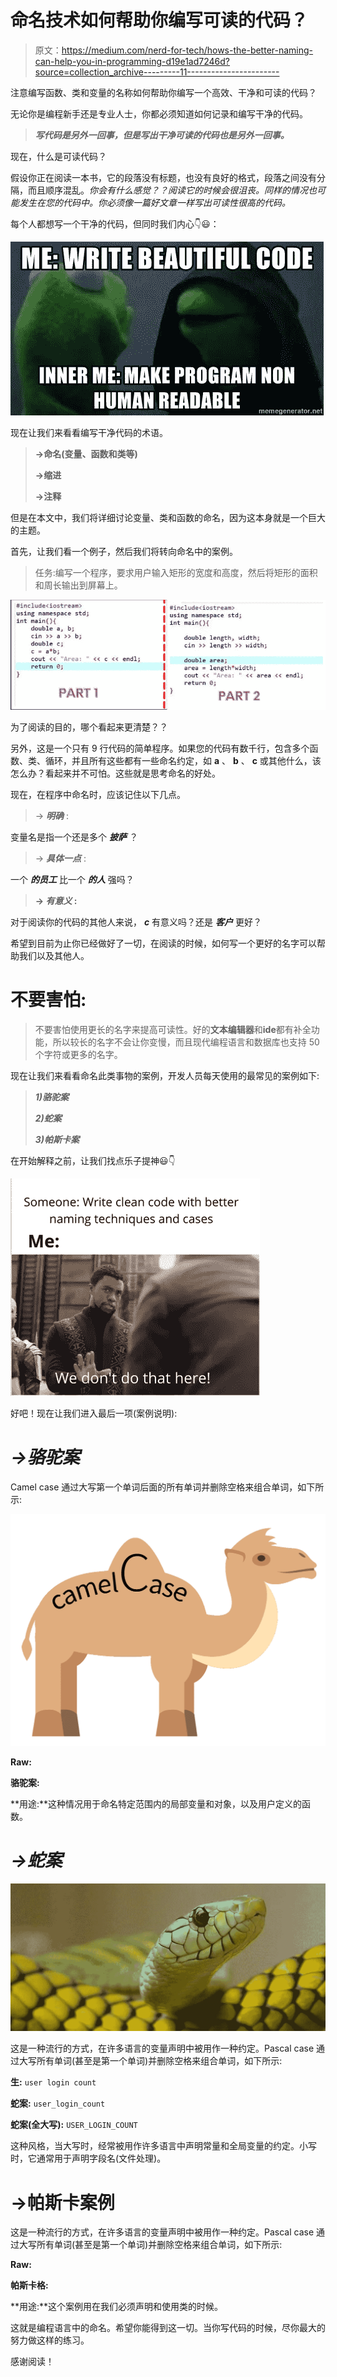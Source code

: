 # 命名技术如何帮助你编写可读的代码？

> 原文：<https://medium.com/nerd-for-tech/hows-the-better-naming-can-help-you-in-programming-d19e1ad7246d?source=collection_archive---------11----------------------->

注意编写函数、类和变量的名称如何帮助你编写一个高效、干净和可读的代码？

无论你是编程新手还是专业人士，你都必须知道如何记录和编写干净的代码。

> ***写代码是另外一回事，但是写出干净可读的代码也是另外一回事。***

现在，什么是可读代码？

假设你正在阅读一本书，它的段落没有标题，也没有良好的格式，段落之间没有分隔，而且顺序混乱。*你会有什么感觉？？阅读它的时候会很沮丧。同样的情况也可能发生在您的代码中。你必须像一篇好文章一样写出可读性很高的代码。*

每个人都想写一个干净的代码，但同时我们内心👇😃：

![](img/9ba2a6c1e96a0f409749e88f3d85a6c7.png)

现在让我们来看看编写干净代码的术语。

> **→命名(变量、函数和类等)**
> 
> **→缩进**
> 
> **→注释**

但是在本文中，我们将详细讨论变量、类和函数的命名，因为这本身就是一个巨大的主题。

首先，让我们看一个例子，然后我们将转向命名中的案例。

> 任务:编写一个程序，要求用户输入矩形的宽度和高度，然后将矩形的面积和周长输出到屏幕上。

![](img/28a2823fa07023af56449bcb560d2df0.png)

为了阅读的目的，哪个看起来更清楚？？

另外，这是一个只有 9 行代码的简单程序。如果您的代码有数千行，包含多个函数、类、循环，并且所有这些都有一些命名约定，如 **a** 、 **b** 、 **c** 或其他什么，该怎么办？看起来并不可怕。这些就是思考命名的好处。

现在，在程序中命名时，应该记住以下几点。

> → ***明确*** :

变量名是指一个还是多个 ***披萨*** ？

> → ***具体一点*** :

一个 ***的员工*** 比一个 ***的人*** 强吗？

> **→ *有意义* :**

对于阅读你的代码的其他人来说， ***c*** 有意义吗？还是 ***客户*** 更好？

希望到目前为止你已经做好了一切，在阅读的时候，如何写一个更好的名字可以帮助我们以及其他人。

# **不要害怕:**

> 不要害怕使用更长的名字来提高可读性。好的**文本编辑器**和**ide**都有补全功能，所以较长的名字不会让你变慢，而且现代编程语言和数据库也支持 50 个字符或更多的名字。

现在让我们来看看命名此类事物的案例，开发人员每天使用的最常见的案例如下:

> ***1)骆驼案***
> 
> ***2)蛇案***
> 
> ***3)帕斯卡案***

在开始解释之前，让我们找点乐子提神😃👇

![](img/fd57f1bc31a47a4a48c1dadf5e9aa2d8.png)

好吧！现在让我们进入最后一项(案例说明):

# ***→骆驼案***

Camel case 通过大写第一个单词后面的所有单词并删除空格来组合单词，如下所示:

![](img/b8e7e9d6ac3bc17064893759cb9d8b77.png)

**Raw:**

**骆驼案:**

**用途:**这种情况用于命名特定范围内的局部变量和对象，以及用户定义的函数。

# ***→蛇案***

![](img/451fb0efa4ddc533a79d3eb20a11ca9d.png)

这是一种流行的方式，在许多语言的变量声明中被用作一种约定。Pascal case 通过大写所有单词(甚至是第一个单词)并删除空格来组合单词，如下所示:

**生:** `user login count`

**蛇案:** `user_login_count`

**蛇案(全大写):** `USER_LOGIN_COUNT`

这种风格，当大写时，经常被用作许多语言中声明常量和全局变量的约定。小写时，它通常用于声明字段名(文件处理)。

# →帕斯卡案例

这是一种流行的方式，在许多语言的变量声明中被用作一种约定。Pascal case 通过大写所有单词(甚至是第一个单词)并删除空格来组合单词，如下所示:

**Raw:**

**帕斯卡格:**

**用途:**这个案例用在我们必须声明和使用类的时候。

这就是编程语言中的命名。希望你能得到这一切。当你写代码的时候，尽你最大的努力做这样的练习。

感谢阅读！